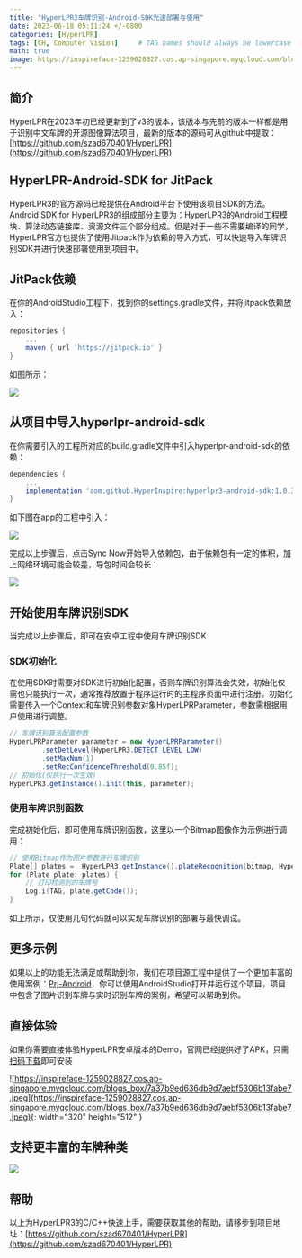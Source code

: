 ```yaml
---
title: "HyperLPR3车牌识别-Android-SDK光速部署与使用"
date: 2023-06-18 05:11:24 +/-0800
categories: [HyperLPR]
tags: [CH, Computer Vision]     # TAG names should always be lowercase
math: true
image: https://inspireface-1259028827.cos.ap-singapore.myqcloud.com/blogs_box/hyperlpr_logo_cl.png
---
```



## 简介

HyperLPR在2023年初已经更新到了v3的版本，该版本与先前的版本一样都是用于识别中文车牌的开源图像算法项目，最新的版本的源码可从github中提取：[https://github.com/szad670401/HyperLPR](https://github.com/szad670401/HyperLPR)

## HyperLPR-Android-SDK for JitPack

HyperLPR3的官方源码已经提供在Android平台下使用该项目SDK的方法。Android SDK for HyperLPR3的组成部分主要为：HyperLPR3的Android工程模块、算法动态链接库、资源文件三个部分组成。但是对于一些不需要编译的同学，HyperLPR官方也提供了使用Jitpack作为依赖的导入方式，可以快速导入车牌识别SDK并进行快速部署使用到项目中。

## JitPack依赖

在你的AndroidStudio工程下，找到你的settings.gradle文件，并将jitpack依赖放入：

```gradle
repositories {
    ...
    maven { url 'https://jitpack.io' }
}
```

如图所示：

![](https://inspireface-1259028827.cos.ap-singapore.myqcloud.com/blogs_box/b2bf5d45f78c955e2be2efb1a5b8de15.png)

## 从项目中导入hyperlpr-android-sdk

在你需要引入的工程所对应的build.gradle文件中引入hyperlpr-android-sdk的依赖：

```gradle
dependencies {
    ...
    implementation 'com.github.HyperInspire:hyperlpr3-android-sdk:1.0.3'
}
```

如下图在app的工程中引入：

![](https://inspireface-1259028827.cos.ap-singapore.myqcloud.com/blogs_box/8a7d6651bd3373c8f16ffed7ca3fdc77.png)

完成以上步骤后，点击Sync Now开始导入依赖包，由于依赖包有一定的体积，加上网络环境可能会较差，导包时间会较长：

![](https://inspireface-1259028827.cos.ap-singapore.myqcloud.com/blogs_box/e54fab2930c3770c399fb85216bbd945.png)

## 开始使用车牌识别SDK

当完成以上步骤后，即可在安卓工程中使用车牌识别SDK

### SDK初始化

在使用SDK时需要对SDK进行初始化配置，否则车牌识别算法会失效，初始化仅需也只能执行一次，通常推荐放置于程序运行时的主程序页面中进行注册。初始化需要传入一个Context和车牌识别参数对象HyperLPRParameter，参数需根据用户使用进行调整。

```java
// 车牌识别算法配置参数
HyperLPRParameter parameter = new HyperLPRParameter()
        .setDetLevel(HyperLPR3.DETECT_LEVEL_LOW)
        .setMaxNum(1)
        .setRecConfidenceThreshold(0.85f);
// 初始化(仅执行一次生效)
HyperLPR3.getInstance().init(this, parameter);
```

### 使用车牌识别函数

完成初始化后，即可使用车牌识别函数，这里以一个Bitmap图像作为示例进行调用：

```java
// 使用Bitmap作为图片参数进行车牌识别
Plate[] plates =  HyperLPR3.getInstance().plateRecognition(bitmap, HyperLPR3.CAMERA_ROTATION_0, HyperLPR3.STREAM_BGRA);
for (Plate plate: plates) {
    // 打印检测到的车牌号
    Log.i(TAG, plate.getCode());
}
```

如上所示，仅使用几句代码就可以实现车牌识别的部署与最快调试。

## 更多示例

如果以上的功能无法满足或帮助到你，我们在项目源工程中提供了一个更加丰富的使用案例：[Prj-Android](https://github.com/szad670401/HyperLPR/tree/master/Prj-Android)，你可以使用AndroidStudio打开并运行这个项目，项目中包含了图片识别车牌与实时识别车牌的案例，希望可以帮助到你。

## 直接体验

如果你需要直接体验HyperLPR安卓版本的Demo，官网已经提供好了APK，只需[扫码下载](http://fir.tunm.top/hyperlpr)即可安装

![https://inspireface-1259028827.cos.ap-singapore.myqcloud.com/blogs_box/7a37b9ed636db9d7aebf5306b13fabe7.jpeg](https://inspireface-1259028827.cos.ap-singapore.myqcloud.com/blogs_box/7a37b9ed636db9d7aebf5306b13fabe7.jpeg){: width="320" height="512" }

## 支持更丰富的车牌种类


![](https://inspireface-1259028827.cos.ap-singapore.myqcloud.com/blogs_box/f08da74501e9f3c6e40d0b33c32769d5.png)


## 帮助

以上为HyperLPR3的C/C++快速上手，需要获取其他的帮助，请移步到项目地址：[https://github.com/szad670401/HyperLPR](https://github.com/szad670401/HyperLPR)

